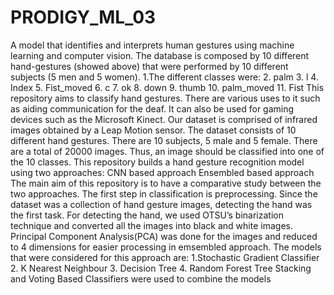 # PRODIGY_ML_03
A model that identifies and interprets human gestures using machine learning and computer vision.
The database is composed by 10 different hand-gestures (showed above) that were performed by 10 different subjects (5 men and 5 women). 
1.The different classes were:
2. palm
3. l
4. Index
5. Fist_moved
6. c
7. ok
8. down
9. thumb
10. palm_moved
11. Fist
This repository aims to classify hand gestures. There are various uses to it such as aiding communication for the deaf. It can also be used for gaming devices such as the Microsoft Kinect. Our dataset is comprised of infrared images obtained by a Leap Motion sensor. The dataset consists of 10 different hand gestures. There are 10 subjects, 5 male and 5 female. There are a total of 20000 images. Thus, an image should be classified into one of the 10 classes.
This repository builds a hand gesture recognition model using two approaches:
CNN based approach
Ensembled based approach
The main aim of this repository is to have a comparative study between the two approaches.
The first step in classification is preprocessing. Since the dataset was a collection of hand gesture images, detecting the hand was the first task. For detecting the hand, we used OTSU’s binarization technique and converted all the images into black and white images.
Principal Component Analysis(PCA) was done for the images and reduced to 4 dimensions for easier processing in emsembled approach.
The models that were considered for this approach are:
1.Stochastic Gradient Classifier
2. K Nearest Neighbour
3. Decision Tree
4. Random Forest Tree
Stacking and Voting Based Classifiers were used to combine the models
